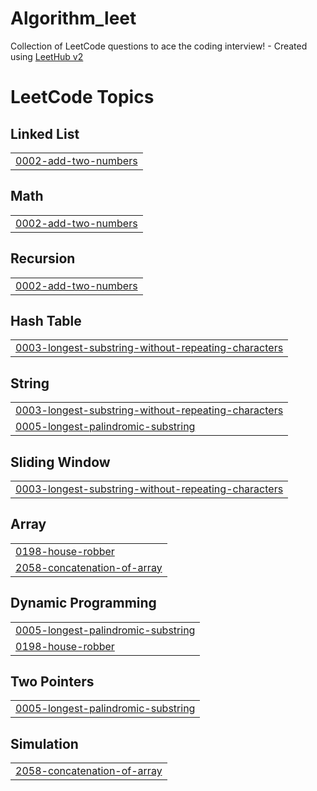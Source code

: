# Algorithm_leet
Collection of LeetCode questions to ace the coding interview! - Created using [LeetHub v2](https://github.com/arunbhardwaj/LeetHub-2.0)

<!---LeetCode Topics Start-->
# LeetCode Topics
## Linked List
|  |
| ------- |
| [0002-add-two-numbers](https://github.com/kungbi/Algorithm_leet/tree/master/0002-add-two-numbers) |
## Math
|  |
| ------- |
| [0002-add-two-numbers](https://github.com/kungbi/Algorithm_leet/tree/master/0002-add-two-numbers) |
## Recursion
|  |
| ------- |
| [0002-add-two-numbers](https://github.com/kungbi/Algorithm_leet/tree/master/0002-add-two-numbers) |
## Hash Table
|  |
| ------- |
| [0003-longest-substring-without-repeating-characters](https://github.com/kungbi/Algorithm_leet/tree/master/0003-longest-substring-without-repeating-characters) |
## String
|  |
| ------- |
| [0003-longest-substring-without-repeating-characters](https://github.com/kungbi/Algorithm_leet/tree/master/0003-longest-substring-without-repeating-characters) |
| [0005-longest-palindromic-substring](https://github.com/kungbi/Algorithm_leet/tree/master/0005-longest-palindromic-substring) |
## Sliding Window
|  |
| ------- |
| [0003-longest-substring-without-repeating-characters](https://github.com/kungbi/Algorithm_leet/tree/master/0003-longest-substring-without-repeating-characters) |
## Array
|  |
| ------- |
| [0198-house-robber](https://github.com/kungbi/Algorithm_leet/tree/master/0198-house-robber) |
| [2058-concatenation-of-array](https://github.com/kungbi/Algorithm_leet/tree/master/2058-concatenation-of-array) |
## Dynamic Programming
|  |
| ------- |
| [0005-longest-palindromic-substring](https://github.com/kungbi/Algorithm_leet/tree/master/0005-longest-palindromic-substring) |
| [0198-house-robber](https://github.com/kungbi/Algorithm_leet/tree/master/0198-house-robber) |
## Two Pointers
|  |
| ------- |
| [0005-longest-palindromic-substring](https://github.com/kungbi/Algorithm_leet/tree/master/0005-longest-palindromic-substring) |
## Simulation
|  |
| ------- |
| [2058-concatenation-of-array](https://github.com/kungbi/Algorithm_leet/tree/master/2058-concatenation-of-array) |
<!---LeetCode Topics End-->